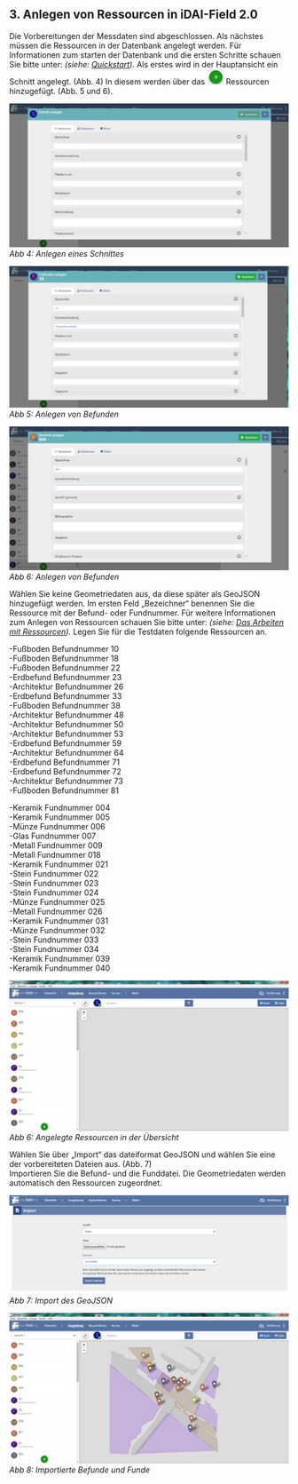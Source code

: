 ﻿## 3. Anlegen von Ressourcen in iDAI-Field 2.0

Die Vorbereitungen der Messdaten sind abgeschlossen. Als nächstes müssen die Ressourcen in der Datenbank angelegt werden.
Für Informationen zum starten der Datenbank und die ersten Schritte schauen Sie bitte unter: *(siehe: [Quickstart](../../manual/01._quickstart)).*
Als erstes wird in der Hauptansicht ein Schnitt angelegt. (Abb. 4) In diesem werden über das ![Plusbutton](../buttons/Plusbutton.png) Ressourcen hinzugefügt. (Abb. 5 und 6).

![handbuch_working_in_idaifield_01](images/handbuch_working_in_idaifield_01.PNG)\
*Abb 4: Anlegen eines Schnittes*

![handbuch_working_in_idaifield_02](images/handbuch_working_in_idaifield_02.PNG)\
*Abb 5: Anlegen von Befunden*

![handbuch_working_in_idaifield_03](images/handbuch_working_in_idaifield_03.PNG)\
*Abb 6: Anlegen von Befunden*

Wählen Sie keine Geometriedaten aus, da diese später als GeoJSON hinzugefügt werden.
Im ersten Feld „Bezeichner“ benennen Sie die Ressource mit der Befund- oder Fundnummer.
Für weitere Informationen zum Anlegen von Ressourcen schauen Sie bitte unter: *(siehe: [Das Arbeiten mit Ressourcen](../../manual/04._client)).*
Legen Sie für die Testdaten folgende Ressourcen an.

-Fußboden Befundnummer 10\
-Fußboden Befundnummer 18\
-Fußboden Befundnummer 22\
-Erdbefund Befundnummer 23\
-Architektur Befundnummer 26\
-Erdbefund Befundnummer 33\
-Fußboden Befundnummer 38\
-Architektur Befundnummer 48\
-Architektur Befundnummer 50\
-Architektur Befundnummer 53\
-Erdbefund Befundnummer 59\
-Architektur Befundnummer 64\
-Erdbefund Befundnummer 71\
-Erdbefund Befundnummer 72\
-Architektur Befundnummer 73\
-Fußboden Befundnummer 81

-Keramik Fundnummer 004\
-Keramik Fundnummer 005\
-Münze Fundnummer 006\
-Glas Fundnummer 007\
-Metall Fundnummer 009\
-Metall Fundnummer 018\
-Keramik Fundnummer 021\
-Stein Fundnummer 022\
-Stein Fundnummer 023\
-Stein Fundnummer 024\
-Münze Fundnummer 025\
-Metall Fundnummer 026\
-Keramik Fundnummer 031\
-Münze Fundnummer 032\
-Stein Fundnummer 033\
-Stein Fundnummer 034\
-Keramik Fundnummer 039\
-Keramik Fundnummer 040

![handbuch_working_in_idaifield_04](images/handbuch_working_in_idaifield_04.PNG)\
*Abb 6: Angelegte Ressourcen in der Übersicht*

Wählen Sie über „Import“ das dateiformat GeoJSON und wählen Sie eine der vorbereiteten Dateien aus. (Abb. 7)\
Importieren Sie die Befund- und die Funddatei. Die Geometriedaten werden automatisch den Ressourcen zugeordnet.

![handbuch_working_in_idaifield_05](images/handbuch_working_in_idaifield_05.PNG)\
*Abb 7: Import des GeoJSON*

![handbuch_working_in_idaifield_06](images/handbuch_working_in_idaifield_06.PNG)\
*Abb 8: Importierte Befunde und Funde*